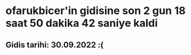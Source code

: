 # ofarukbicer'in gidisine son 2 gun 18 saat 50 dakika 42 saniye kaldi

## Gidis tarihi: 30.09.2022 :(